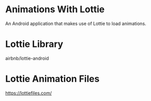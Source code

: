 # Animations With Lottie
An Android application that makes use of Lottie to load animations. 

# Lottie Library 
airbnb/lottie-android

# Lottie Animation Files 
https://lottiefiles.com/
